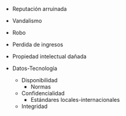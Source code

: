 
- Reputación arruinada
- Vandalismo
- Robo
- Perdida de ingresos
- Propiedad intelectual dañada

- Datos-Tecnología
	- Disponibilidad
		- Normas
	- Confidencialidad
		- Estándares locales-internacionales
	- Integridad




